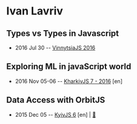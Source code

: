 # Ivan Lavriv

## Types vs Types in Javascript
- 2016 Jul 30 -- [VinnytsiaJS 2016](https://www.youtube.com/watch?v=x7fnpMN7z3U)    
## Exploring ML in javaScript world
- 2016 Nov 05-06 -- [KharkivJS 7 - 2016](https://www.youtube.com/watch?v=4EFQDKtDAUY) [en]   
## Data Access with OrbitJS
- 2015 Dec 05 -- [KyivJS 6](https://www.youtube.com/watch?v=uNqejKSsD3k) [en] | [:notebook:](http://slides.com/ivanlavriv/deck/fullscreen#/)  
